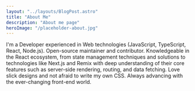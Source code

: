 ```yaml
---
layout: "../layouts/BlogPost.astro"
title: "About Me"
description: "About me page"
heroImage: "/placeholder-about.jpg"
---
```


I'm a Developer experienced in Web technologies (JavaScript, TypeScript, React, Node.js). Open-source maintainer and contributor. Knowledgeable in the React ecosystem, from state management techniques and solutions to technologies like Next.js and Remix with deep understanding of their core features such as server-side rendering, routing, and data fetching. Love slick designs and not afraid to write my own CSS. Always advancing with the ever-changing front-end world.
